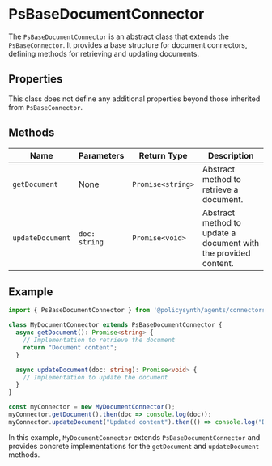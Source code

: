 # PsBaseDocumentConnector

The `PsBaseDocumentConnector` is an abstract class that extends the `PsBaseConnector`. It provides a base structure for document connectors, defining methods for retrieving and updating documents.

## Properties

This class does not define any additional properties beyond those inherited from `PsBaseConnector`.

## Methods

| Name            | Parameters       | Return Type     | Description                                      |
|-----------------|------------------|-----------------|--------------------------------------------------|
| `getDocument`   | None             | `Promise<string>` | Abstract method to retrieve a document.          |
| `updateDocument`| `doc: string`    | `Promise<void>` | Abstract method to update a document with the provided content. |

## Example

```typescript
import { PsBaseDocumentConnector } from '@policysynth/agents/connectors/base/baseDocumentConnector.js';

class MyDocumentConnector extends PsBaseDocumentConnector {
  async getDocument(): Promise<string> {
    // Implementation to retrieve the document
    return "Document content";
  }

  async updateDocument(doc: string): Promise<void> {
    // Implementation to update the document
  }
}

const myConnector = new MyDocumentConnector();
myConnector.getDocument().then(doc => console.log(doc));
myConnector.updateDocument("Updated content").then(() => console.log("Document updated"));
```

In this example, `MyDocumentConnector` extends `PsBaseDocumentConnector` and provides concrete implementations for the `getDocument` and `updateDocument` methods.